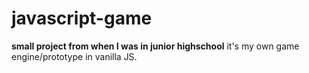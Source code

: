 # javascript-game
**small project from when I was in junior highschool**
it's my own game engine/prototype in vanilla JS.